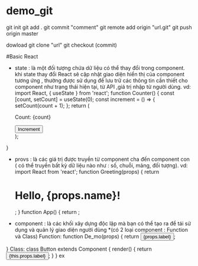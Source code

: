 # demo_git
git init
git add . 
git commit "comment"
git remote add origin "url.git"
git push  origin master

dowload 
git clone "url"
git checkout (commit)


#Basic React
- state :  là một đối tượng chứa dữ liệu có thể thay đổi trong component. khi state thay đổi React sẽ cập nhật  giao diện hiển thị của component tương ứng , thường được sử dụng để lưu trữ các thông tin cần thiết cho component như trạng thái hiện tại, từ API ,giá trị nhập từ người dùng.
vd:
import React, { useState } from 'react';
function Counter() {
  const [count, setCount] = useState(0);
  const increment = () => {
    setCount(count + 1);
  };
  return (
    <div>
      <p>Count: {count}</p>
      <button onClick={increment}>Increment</button>
    </div>
  );
}
- provs : là các giá trị được truyền từ component cha đến component con ( có thể truyền bất kỳ dữ liệu nào như : số, chuỗi, mảng, đối tượng).
vd:
import React from 'react';
function Greeting(props) {
  return <h1>Hello, {props.name}!</h1>;
}
function App() {
  return <Greeting name="John" />;

- component : là các khối xây dựng độc lập mà bạn có thể tạo ra để tái sử dụng và quản lý giao diện người dùng
  *(có 2 loại component : Function và Class)
  Function:
function De_mo(props) {
  return <button>{props.label}</button>;

}
 Class:
 class Button extends Component {
  render() {
    return <button>{this.props.label}</button>;
  }
}
ex
